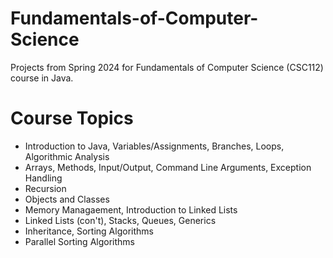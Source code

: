 # Fundamentals-of-Computer-Science
Projects from Spring 2024 for Fundamentals of Computer Science (CSC112) course in Java.

# Course Topics
- Introduction to Java, Variables/Assignments, Branches, Loops, Algorithmic Analysis
- Arrays, Methods, Input/Output, Command Line Arguments, Exception Handling
- Recursion
- Objects and Classes
- Memory Managaement, Introduction to Linked Lists
- Linked Lists (con't), Stacks, Queues, Generics
- Inheritance, Sorting Algorithms
- Parallel Sorting Algorithms

